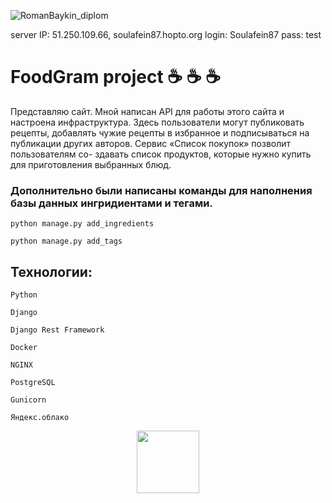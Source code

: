 ![RomanBaykin_diplom](https://github.com/RomanBaykin/foodgram-project-react/actions/workflows/main.yml/badge.svg)

server IP: 51.250.109.66, soulafein87.hopto.org
login: Soulafein87 
pass: test

# FoodGram project ☕ ☕ ☕
Представляю сайт. Мной написан API для работы этого сайта и настроена инфраструктура. Здесь пользователи могут публиковать рецепты, 
добавлять чужие рецепты в избранное и подписываться на публикации других авторов. Сервис «Список покупок» позволит пользователям со-
здавать список продуктов, которые нужно купить для приготовления выбранных блюд. 

### Дополнительно были написаны команды для наполнения базы данных ингридиентами и тегами.

```python manage.py add_ingredients```

```python manage.py add_tags```

## Технологии:

`Python`

`Django`

`Django Rest Framework`

`Docker`

`NGINX`

`PostgreSQL`

`Gunicorn`

`Яндекс.облако`

<div id="header" align="center">
  <img src="https://media.giphy.com/media/LMt9638dO8dftAjtco/giphy.gif" width="100"/>
</div>



